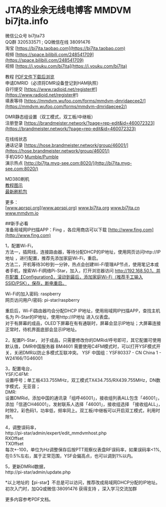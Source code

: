 # JTA的业余无线电博客 MMDVM bi7jta.info  
 微信公众号 bi7jta73  
 QQ群 320533571 ; QQ微信在线 38091476  
 淘宝 [https://bi7jta.taobao.com](https://bi7jta.taobao.com)  
 视频 [https://space.bilibili.com/248541709](https://space.bilibili.com/248541709)     
 视频 [https://i.youku.com/bi7jta](https://i.youku.com/bi7jta)  
  
 教程 [PDF文件下载后浏览](https://github.com/huangqianqing/huangqianqing.github.io/tree/master/guide)   
 申请DMRID（必须将DMR设备登记到HAM执照）     
 自行提交 [https://www.radioid.net/register#!](https://www.radioid.net/register#!)     
 填表等待 [https://mmdvm.wufoo.com/forms/mmdvm-dmridaecee2/](https://mmdvm.wufoo.com/forms/mmdvm-dmridaecee2/)    
 
 DMR静态组设置（双工模式，双工板/中继板）  
 注册登录 [https://brandmeister.network/?page=rep-edit&id=460072323](https://brandmeister.network/?page=rep-edit&id=460072323)   
 
 在线线状态  
 通话记录  [https://hose.brandmeister.network/group/46001/](https://hose.brandmeister.network/group/46001/)  
 手机QSO  [Mumble/Pumble](https://github.com/huangqianqing/huangqianqing.github.io/tree/master/guide)  
 演示热点  [http://bi7jta.myq-see.com:8020/](http://bi7jta.myq-see.com:8020/)     
  
 MD380刷机   
 [教程图示](http://www.aprspi.org/mmdvm/md380-flash-firmware/)   
 [最新刷机包](https://github.com/huangqianqing/huangqianqing.github.io/tree/master/guide)  
 
   
更多：  
[www.aprspi.org](www.aprspi.org)   www.bi7jta.org  www.bi7jta.cn  www.mmdvm.io   

##新手必看  
准备局域网IP扫描APP：Fing ，各应用商店可以下载 [http://www.fing.com](http://www.fing.com)  
  
1，配置Wi-Fi，  
方法一，插网线，连接路由器，等待分配DHCP的IP地址，使用网页访问http://IP地址 ，进行配置，推荐先添加家庭Wi-Fi，重启。  
方法二，开机等待30秒到一分钟，热点会创建Wi-Fi管理AP节点，使用笔记本或者手机，搜索Wi-Fi网络Pi-Star，加入，打开浏览器访问 http://192.168.50.1，并在配置【Configuration】，滚动到最后，添加家庭Wi-Fi（推荐手工输入SSID/PSK），保存，断电重启。  
  
Wi-Fi的加入密码: raspberry  
网页访问用户/密码: pi-star/raspberry  
  
重启后，Wi-Fi路由器均会分配DHCP IP地址，使用局域网IP扫描APP，查找主机名为 Pi-Star的IP地址，使用http://IP地址 进入仪表盘。  
对于有屏幕的成品，OLED下屏幕在有有通联时，屏幕会显示IP地址；大屏幕连接正常时，待机界面底部会显示IP地址。  

2，配置Pi-Star，
对于成品，只需要修改你的DMRid/呼号即可，其它配置可使用默认值，DMR中国服务器 BM4601 
需要使用C4FM模式时，可以打开YSF模式开关，关闭DMR以防止多模式互联冲突。
YSF 中国组：YSF80337 - CN China 1 - W24166/TG46001
    
3，配置电台，  
YSF/C4FM:     
   设置呼号；单工板433.755MHz，双工模式TX434.755/RX439.755MHz，DN数字模式，无亚音；  
DMR:   
   设置DMRid，添加中国的通讯录「组呼46001」，接收组列表ALL包含「46001」，添加「信道CH46001」，发射联系人选择「46001」，接收组选择 「接收组ALL」，时隙2，彩色码1，功率低，频率同上。双工板/中继板可以开启双工模式，利用时隙1。  
  
4，调整误码率，  
http://pi-star/admin/expert/edit_mmdvmhost.php  
RXOffset   
TXOffset  
每次+-100，单位为Hz调整保存后按PTT观察仪表盘RF误码率，如果误码率<1%,在0.5%左右，属于正常范围，YSF会偏高点，也可以调到1%以内。  
  
5，更新DMRid数据，  
http://pi-star/admin/update.php  
  
*以上地址的【pi-star】不总是可以访问，推荐改成局域网DHCP分配的IP地址。  
 初次入门时，加QQ或微信:38091476 获得支持 ，深入学习交流加群   
  
 更多内容参考PDF文档。  